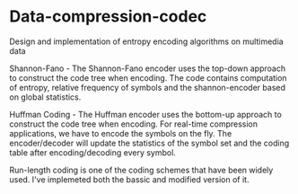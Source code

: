 # Data-compression-codec
Design and implementation of entropy encoding algorithms on multimedia data

Shannon-Fano - The Shannon-Fano encoder uses the top-down approach to construct the code tree when encoding. The code contains computation of entropy, relative frequency of symbols and the shannon-encoder based on global statistics.

Huffman Coding - The Huffman encoder uses the bottom-up approach to construct the code tree when encoding. For real-time
compression applications, we have to encode the symbols on the fly. The encoder/decoder will update the statistics of the symbol set and the coding table after encoding/decoding every symbol.

Run-length coding is one of the coding schemes that have been widely used. I've implemeted both the bassic and modified version of it.
